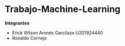 # Trabajo-Machine-Learning

**Integrantes**

- Erick Wilson Aronés Garcilazo U201924440
- Ronaldo Cornejo

